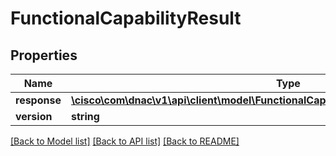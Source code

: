 # FunctionalCapabilityResult

## Properties
Name | Type | Description | Notes
------------ | ------------- | ------------- | -------------
**response** | [**\cisco\com\dnac\v1\api\client\model\FunctionalCapabilityListResultFunctionalCapability**](FunctionalCapabilityListResultFunctionalCapability.md) |  | [optional] 
**version** | **string** |  | [optional] 

[[Back to Model list]](../README.md#documentation-for-models) [[Back to API list]](../README.md#documentation-for-api-endpoints) [[Back to README]](../README.md)



